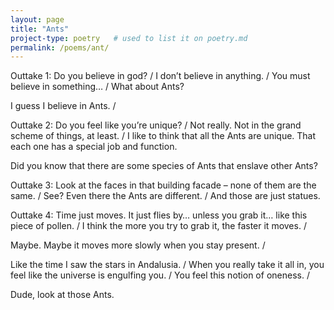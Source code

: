 ```yaml
---
layout: page
title: "Ants"
project-type: poetry   # used to list it on poetry.md
permalink: /poems/ant/
---
```


Outtake 1:
Do you believe in god? /
I don’t believe in anything. /
You must believe in something… /
What about Ants? 

I guess I believe in Ants. /

Outtake 2:
Do you feel like you’re unique? /
Not really. Not in the grand scheme of things, at least. /
I like to think that all the Ants are unique. That each one has a special job and function. 

Did you know that there are some species of Ants that enslave other Ants?

Outtake 3:
Look at the faces in that building facade – none of them are the same. /
See? Even there the Ants are different. /
And those are just statues. 

Outtake 4:
Time just moves. It just flies by… unless you grab it… like this piece of pollen. /
I think the more you try to grab it, the faster it moves. /

Maybe. Maybe it moves more slowly when you stay present. /

Like the time I saw the stars in Andalusia. /
When you really take it all in, you feel like the universe is engulfing you. /
You feel this notion of oneness. /

Dude, look at those Ants. 
